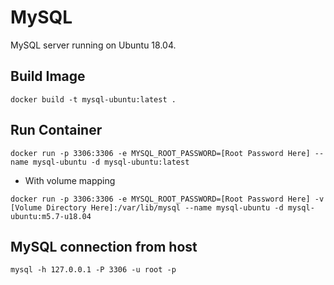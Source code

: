 # MySQL

MySQL server running on Ubuntu 18.04.

## Build Image

```
docker build -t mysql-ubuntu:latest .
```

## Run Container

```
docker run -p 3306:3306 -e MYSQL_ROOT_PASSWORD=[Root Password Here] --name mysql-ubuntu -d mysql-ubuntu:latest
```

* With volume mapping

```
docker run -p 3306:3306 -e MYSQL_ROOT_PASSWORD=[Root Password Here] -v [Volume Directory Here]:/var/lib/mysql --name mysql-ubuntu -d mysql-ubuntu:m5.7-u18.04
```

## MySQL connection from host

```
mysql -h 127.0.0.1 -P 3306 -u root -p
```
